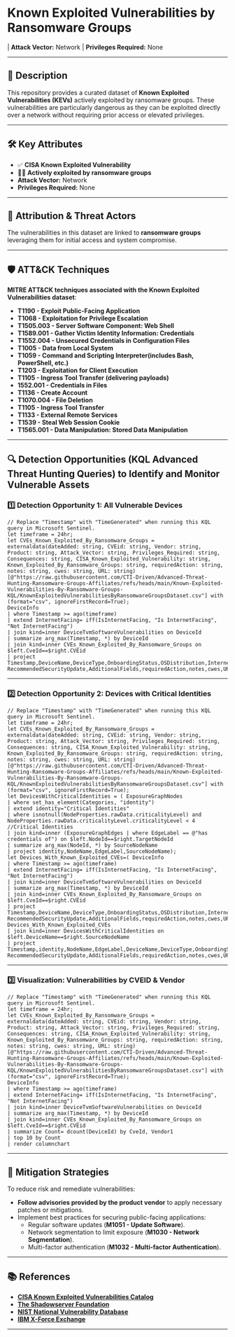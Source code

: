 # Known Exploited Vulnerabilities by Ransomware Groups  

| **Attack Vector:** Network 
| **Privileges Required:** None  

---

## 📜 Description  

This repository provides a curated dataset of **Known Exploited Vulnerabilities (KEVs)** actively exploited by ransomware groups. These vulnerabilities are particularly dangerous as they can be exploited directly over a network without requiring prior access or elevated privileges. 

---

## 🛠️ Key Attributes  

- ✅ **CISA Known Exploited Vulnerability**  
- 🏴‍☠️ **Actively exploited by ransomware groups**  
- **Attack Vector:** Network  
- **Privileges Required:** None  

---

## 👥 Attribution & Threat Actors  
The vulnerabilities in this dataset are linked to **ransomware groups** leveraging them for initial access and system compromise.

---

## 🛡️ ATT&CK Techniques  

**MITRE ATT&CK techniques associated with the Known Exploited Vulnerabilities dataset**:  

- **T1190 - Exploit Public-Facing Application**  
- **T1068 - Exploitation for Privilege Escalation**  
- **T1505.003 - Server Software Component: Web Shell**  
- **T1589.001 - Gather Victim Identity Information: Credentials**  
- **T1552.004 - Unsecured Credentials in Configuration Files**
- **T1005 - Data from Local System**  
- **T1059 - Command and Scripting Interpreter(includes Bash, PowerShell, etc.)**
- **T1203 - Exploitation for Client Execution**
- **T1105 - Ingress Tool Transfer (delivering payloads)**
- **1552.001 - Credentials in Files**
- **T1136 - Create Account**  
- **T1070.004 - File Deletion**  
- **T1105 - Ingress Tool Transfer**  
- **T1133 - External Remote Services**  
- **T1539 - Steal Web Session Cookie**  
- **T1565.001 - Data Manipulation: Stored Data Manipulation**  

---

## 🔍 Detection Opportunities (KQL Advanced Threat Hunting Queries)  to Identify and Monitor Vulnerable Assets

### 1️⃣ **Detection Opportunity 1: All Vulnerable Devices**  

```kql
// Replace "Timestamp" with "TimeGenerated" when running this KQL query in Microsoft Sentinel.
let timeframe = 24hr;
let CVEs_Known_Exploited_By_Ransomware_Groups = externaldata(dateAdded: string, CVEid: string, Vendor: string, Product: string, Attack_Vector: string, Privileges_Required: string, Consequences: string, CISA_Known_Exploited_Vulnerability: string, Known_Exploited_By_Ransomware_Groups: string, requiredAction: string, notes: string, cwes: string, URL: string)[@"https://raw.githubusercontent.com/CTI-Driven/Advanced-Threat-Hunting-Ransomware-Groups-Affiliates/refs/heads/main/Known-Exploited-Vulnerabilities-By-Ransomware-Groups-KQL/KnownExploitedVulnerabilitiesByRansomwareGroupsDataset.csv"] with (format="csv", ignoreFirstRecord=True);
DeviceInfo
| where Timestamp >= ago(timeframe)
| extend InternetFacing= iff(IsInternetFacing, "Is InternetFacing", "Not InternetFacing")
| join kind=inner DeviceTvmSoftwareVulnerabilities on DeviceId
| summarize arg_max(Timestamp, *) by DeviceId
| join kind=inner CVEs_Known_Exploited_By_Ransomware_Groups on $left.CveId==$right.CVEid
| project Timestamp,DeviceName,DeviceType,OnboardingStatus,OSDistribution,InternetFacing,PublicIP,LoggedOnUsers,CVEid,dateAdded,Vendor1,Product,Attack_Vector,Privileges_Required,Consequences,VulnerabilitySeverityLevel,CISA_Known_Exploited_Vulnerability,Known_Exploited_By_Ransomware_Groups, RecommendedSecurityUpdate,AdditionalFields,requiredAction,notes,cwes,URL,ReportId
```

---

### 2️⃣ **Detection Opportunity 2: Devices with Critical Identities**  

```kql
// Replace "Timestamp" with "TimeGenerated" when running this KQL query in Microsoft Sentinel.
let timeframe = 24hr;
let CVEs_Known_Exploited_By_Ransomware_Groups = externaldata(dateAdded: string, CVEid: string, Vendor: string, Product: string, Attack_Vector: string, Privileges_Required: string, Consequences: string, CISA_Known_Exploited_Vulnerability: string, Known_Exploited_By_Ransomware_Groups: string, requiredAction: string, notes: string, cwes: string, URL: string)[@"https://raw.githubusercontent.com/CTI-Driven/Advanced-Threat-Hunting-Ransomware-Groups-Affiliates/refs/heads/main/Known-Exploited-Vulnerabilities-By-Ransomware-Groups-KQL/KnownExploitedVulnerabilitiesByRansomwareGroupsDataset.csv"] with (format="csv", ignoreFirstRecord=True);
let DevicesWithCriticalIdentities = ( ExposureGraphNodes
| where set_has_element(Categories, "identity")
| extend identity="Critical Identities"
| where isnotnull(NodeProperties.rawData.criticalityLevel) and NodeProperties.rawData.criticalityLevel.criticalityLevel < 4 //Critical Identities
| join kind=inner (ExposureGraphEdges | where EdgeLabel == @"has credentials of") on $left.NodeId==$right.TargetNodeId
| summarize arg_max(NodeId, *) by SourceNodeName
| project identity,NodeName,EdgeLabel,SourceNodeName);
let Devices_With_Known_Exploited_CVEs=( DeviceInfo
| where Timestamp >= ago(timeframe)
| extend InternetFacing= iff(IsInternetFacing, "Is InternetFacing", "Not InternetFacing")
| join kind=inner DeviceTvmSoftwareVulnerabilities on DeviceId
| summarize arg_max(Timestamp, *) by DeviceId
| join kind=inner CVEs_Known_Exploited_By_Ransomware_Groups on $left.CveId==$right.CVEid
| project Timestamp,DeviceName,DeviceType,OnboardingStatus,OSDistribution,InternetFacing,PublicIP,LoggedOnUsers,CVEid,dateAdded,Vendor1,Product,Attack_Vector,Privileges_Required,Consequences,VulnerabilitySeverityLevel,CISA_Known_Exploited_Vulnerability,Known_Exploited_By_Ransomware_Groups, RecommendedSecurityUpdate,AdditionalFields,requiredAction,notes,cwes,URL,ReportId);
Devices_With_Known_Exploited_CVEs
| join kind=inner DevicesWithCriticalIdentities on $left.DeviceName==$right.SourceNodeName
| project Timestamp,identity,NodeName,EdgeLabel,DeviceName,DeviceType,OnboardingStatus,OSDistribution,InternetFacing,PublicIP,LoggedOnUsers,CVEid,dateAdded,Vendor1,Product,Attack_Vector,Privileges_Required,Consequences,VulnerabilitySeverityLevel,CISA_Known_Exploited_Vulnerability,Known_Exploited_By_Ransomware_Groups, RecommendedSecurityUpdate,AdditionalFields,requiredAction,notes,cwes,URL,ReportId
```

---

### 3️⃣ **Visualization: Vulnerabilities by CVEID & Vendor**  

```kql
// Replace "Timestamp" with "TimeGenerated" when running this KQL query in Microsoft Sentinel.
let timeframe = 24hr;
let CVEs_Known_Exploited_By_Ransomware_Groups = externaldata(dateAdded: string, CVEid: string, Vendor: string, Product: string, Attack_Vector: string, Privileges_Required: string, Consequences: string, CISA_Known_Exploited_Vulnerability: string, Known_Exploited_By_Ransomware_Groups: string, requiredAction: string, notes: string, cwes: string, URL: string)[@"https://raw.githubusercontent.com/CTI-Driven/Advanced-Threat-Hunting-Ransomware-Groups-Affiliates/refs/heads/main/Known-Exploited-Vulnerabilities-By-Ransomware-Groups-KQL/KnownExploitedVulnerabilitiesByRansomwareGroupsDataset.csv"] with (format="csv", ignoreFirstRecord=True);
DeviceInfo
| where Timestamp >= ago(timeframe)
| extend InternetFacing= iff(IsInternetFacing, "Is InternetFacing", "Not InternetFacing")
| join kind=inner DeviceTvmSoftwareVulnerabilities on DeviceId
| summarize arg_max(Timestamp, *) by DeviceId
| join kind=inner CVEs_Known_Exploited_By_Ransomware_Groups on $left.CveId==$right.CVEid
| summarize Count= dcount(DeviceId) by CveId, Vendor1
| top 10 by Count
| render columnchart
```

---

## 🛑 Mitigation Strategies  

To reduce risk and remediate vulnerabilities:  
- **Follow advisories provided by the product vendor** to apply necessary patches or mitigations.  
- Implement best practices for securing public-facing applications:  
  - Regular software updates (**M1051 - Update Software**).  
  - Network segmentation to limit exposure (**M1030 - Network Segmentation**).  
  - Multi-factor authentication (**M1032 - Multi-factor Authentication**).  

---

## 📚 References  

- [**CISA Known Exploited Vulnerabilities Catalog**](https://www.cisa.gov/known-exploited-vulnerabilities-catalog)  
- [**The Shadowserver Foundation**](https://dashboard.shadowserver.org)  
- [**NIST National Vulnerability Database**](https://nvd.nist.gov/vuln)  
- [**IBM X-Force Exchange**](https://exchange.xforce.ibmcloud.com)  

---